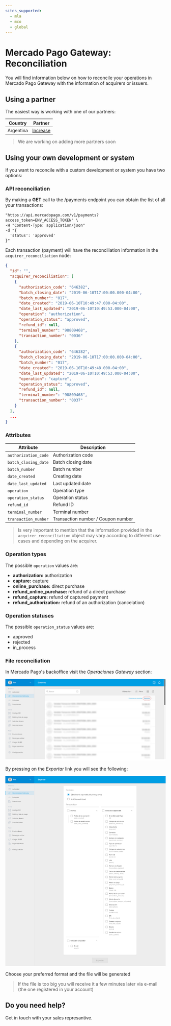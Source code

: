 ```yaml
---
sites_supported:
  - mla
  - mco
  - global
---
```


# Mercado Pago Gateway: Reconciliation

You will find information below on how to reconcile your operations in Mercado Pago Gateway with the information of acquirers or issuers.

## Using a partner

The easiest way is working with one of our partners:

|Country|Partner|
|---|---|
|Argentina|[Increase](https://www.increasecard.com/mercadopago/)|

> We are working on adding more partners soon

## Using your own development or system

If you want to reconcile with a custom development or system you have two options:

### API reconciliation

By making a **GET** call to the /payments endpoint you can obtain the list of all your transactions:

```curl -X GET \
"https://api.mercadopago.com/v1/payments?access_token=ENV_ACCESS_TOKEN" \
-H "Content-Type: application/json"
-d "{
  'status': 'approved'
}"
```

Each transaction (payment) will have the reconciliation information in the `acquirer_reconciliation` node:

```json
{
  "id": "",
  "acquirer_reconciliation": [
    {
      "authorization_code": "646382",
      "batch_closing_date": "2019-06-10T17:00:00.000-04:00",
      "batch_number": "017",
      "date_created": "2019-06-10T10:49:47.000-04:00",
      "date_last_updated": "2019-06-10T10:49:53.000-04:00",
      "operation": "authorization",
      "operation_status": "approved",
      "refund_id": null,
      "terminal_number": "98809468",
      "transaction_number": "0036"
    },
    {
      "authorization_code": "646382",
      "batch_closing_date": "2019-06-10T17:00:00.000-04:00",
      "batch_number": "017",
      "date_created": "2019-06-10T10:49:48.000-04:00",
      "date_last_updated": "2019-06-10T10:49:53.000-04:00",
      "operation": "capture",
      "operation_status": "approved",
      "refund_id": null,
      "terminal_number": "98809468",
      "transaction_number": "0037"
    }
  ],
  ...
}
```

### Attributes

|Attribute|Description|
|---|---|
|`authorization_code`| Authorization code |
|`batch_closing_date`| Batch closing date |
|`batch_number`| Batch number |
|`date_created`| Creating date |
|`date_last_updated`| Last updated date |
|`operation`| Operation type |
|`operation_status`| Operation status |
|`refund_id`| Refund ID |
|`terminal_number`| Terminal number |
|`transaction_number`| Transaction number / Coupon number |

> Is very important to mention that the information provided in the `acquirer_reconciliation` object may vary according to different use cases and depending on the acquirer.

### Operation types

The possible `operation` values are:

* **authorization:** authorization
* **capture:** capture
* **online_purchase:** direct purchase
* **refund_online_purchase:** refund of a direct purchase
* **refund_capture:** refund of captured payment
* **refund_authorization:** refund of an authorization (cancelation)

### Operation statuses

The possible `operation_status` values are:

* approved
* rejected
* in_process

### File reconciliation

In Mercado Pago's backoffice visit the _Operaciones Gateway_ section:

![Transactions](/images/gateway/operations.png)

By pressing on the _Exportar_ link you will see the following:

![Export](/images/gateway/export.png)

Choose your preferred format and the file will be generated

> If the file is too big you will receive it a few minutes later via e-mail (the one registered in your account)

## Do you need help?

Get in touch with your sales represantive.